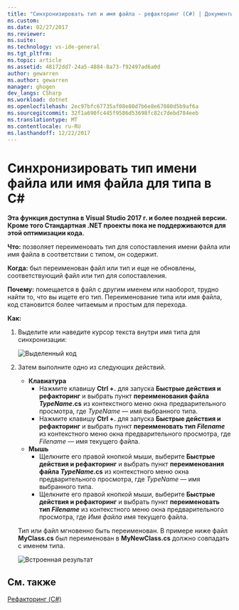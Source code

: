 ```yaml
---
title: "Синхронизировать тип и имя файла - рефакторинг (C#) | Документы Microsoft"
ms.custom: 
ms.date: 02/27/2017
ms.reviewer: 
ms.suite: 
ms.technology: vs-ide-general
ms.tgt_pltfrm: 
ms.topic: article
ms.assetid: 48172dd7-24a5-4884-8a73-f92497ad6a0d
author: gewarren
ms.author: gewarren
manager: ghogen
dev_langs: CSharp
ms.workload: dotnet
ms.openlocfilehash: 2ec97bfc67735af08e80d7b6e8e67080d5b9af6a
ms.sourcegitcommit: 32f1a690fc445f9586d53698fc82c7debd784eeb
ms.translationtype: MT
ms.contentlocale: ru-RU
ms.lasthandoff: 12/22/2017
---
```

# <a name="sync-a-type-to-a-filename-or-a-filename-to-a-type-in-c"></a>Синхронизировать тип имени файла или имя файла для типа в C# #

<!-- VERSIONLESS -->
**Эта функция доступна в Visual Studio 2017 г. и более поздней версии.  Кроме того Стандартная .NET проекты пока не поддерживаются для этой оптимизации кода.**

**Что:** позволяет переименовать тип для сопоставления имени файла или имя файла в соответствии с типом, он содержит.

**Когда:** был переименован файл или тип и еще не обновлены, соответствующий файл или тип для сопоставления. 

**Почему:** помещается в файл с другим именем или наоборот, трудно найти то, что вы ищете его тип.  Переименование типа или имя файла, код становится более читаемым и простым для перехода.

**Как:**

1. Выделите или наведите курсор текста внутри имя типа для синхронизации:

   ![Выделенный код](media/synctype_highlight.png)

1. Затем выполните одно из следующих действий.
   * **Клавиатура**
     * Нажмите клавишу **Ctrl +.** для запуска **Быстрые действия и рефакторинг** и выбрать пункт **переименования файла *TypeName*.cs** из контекстного меню окна предварительного просмотра, где *TypeName* — имя выбранного типа.
     * Нажмите клавишу **Ctrl +.** для запуска **Быстрые действия и рефакторинг** и выбрать пункт **переименовать тип _Filename_**  из контекстного меню окна предварительного просмотра, где *Filename* — имя текущего файла.
   * **Мышь**
     * Щелкните его правой кнопкой мыши, выберите **Быстрые действия и рефакторинг** и выбрать пункт **переименования файла *TypeName*.cs** из контекстного меню окна предварительного просмотра, где *TypeName* — имя выбранного типа.
     * Щелкните его правой кнопкой мыши, выберите **Быстрые действия и рефакторинг** и выбрать пункт **переименовать тип _Filename_**  из контекстного меню окна предварительного просмотра, где  *Имя файла* имя текущего файла.

   Тип или файл мгновенно быть переименован.  В примере ниже файл **MyClass.cs** был переименован в **MyNewClass.cs** должно совпадать с именем типа.

   ![Встроенная результат](media/synctype_result.png)

## <a name="see-also"></a>См. также  
[Рефакторинг (C#)](../refactoring-csharp.md)
